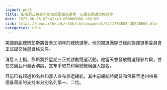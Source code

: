 ```yaml
---
layout: post
title: 彭斯周三將宣布參加美國總統選舉　已提交候選資格文件
date: 2023-06-06 05:41:49.000000000 +08:00
link: https://news.rthk.hk/rthk/ch/component/k2/1703658-20230606.htm
categories: rthk
---
```


美國前副總統彭斯將會參加明年的總統選舉。他的競選團隊已經向聯邦選舉委員會正式提交候選資格文件。

消息人士指，彭斯將於星期三正式啟動競選活動，他當天會發放競選錄影片段，並在艾奧瓦州發表演說，宣布爭取共和黨總統候選人提名。

目前已有超過10名共和黨人宣布參選總統，其中前總統特朗普和佛羅里達州州長德桑蒂斯的支持率分別名列第一、二位。
